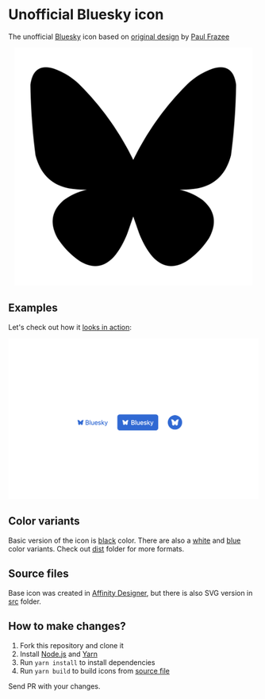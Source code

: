 # Unofficial Bluesky icon

The unofficial [Bluesky](https://bsky.app/) icon based
on [original design](https://gist.github.com/pfrazee/cbe8a08e691ca8b0c7702b619e779d71)
by [Paul Frazee](https://github.com/pfrazee)

<p align="center">
<img src="src/bluesky-icon.svg" width="480" height="480" alt="Unofficial Bluesky icon">
</p>

## Examples

Let's check out how it [looks in action](https://play.tailwindcss.com/YKDQs9RKCY):

![Example](src/example.png)

## Color variants

Basic version of the icon is [black](dist/bluesky-icon.svg) color. There are also a [white](dist/bluesky-icon.white.svg)
and [blue](dist/bluesky-icon.blue.svg) color variants. Check out [dist](dist) folder for more formats.

## Source files

Base icon was created in [Affinity Designer](https://affinity.serif.com/en-gb/designer/),
but there is also SVG version in [src](src) folder.

## How to make changes?

1. Fork this repository and clone it
2. Install [Node.js](https://nodejs.org/en/) and [Yarn](https://yarnpkg.com/)
3. Run `yarn install` to install dependencies
4. Run `yarn build` to build icons from [source file](src/bluesky-icon.svg)

Send PR with your changes.